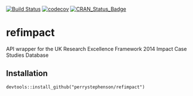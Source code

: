 [![Build Status](https://travis-ci.org/perrystephenson/refimpact.svg?branch=master)](https://travis-ci.org/perrystephenson/refimpact)
[![codecov](https://codecov.io/gh/perrystephenson/refimpact/branch/master/graph/badge.svg)](https://codecov.io/gh/perrystephenson/refimpact)
[![CRAN_Status_Badge](http://www.r-pkg.org/badges/version/refimpact)](http://cran.r-project.org/package=refimpact)


# refimpact
API wrapper for the UK Research Excellence Framework 2014 Impact Case Studies Database

## Installation
```
devtools::install_github("perrystephenson/refimpact")
```
